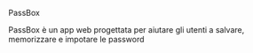 PassBox

PassBox è un app web progettata per aiutare gli utenti a salvare, memorizzare e impotare le password  
